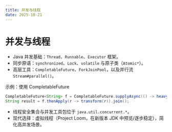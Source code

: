 ```yaml
---
title: 并发与线程
date: 2025-10-21
---
```


# 并发与线程

- Java 并发基础：`Thread`、`Runnable`、`Executor` 框架。
- 同步原语：`synchronized`、`Lock`、`volatile` 与原子类（`Atomic*`）。
- 高层工具：`CompletableFuture`、`ForkJoinPool`，以及并行流 `Stream#parallel()`。

示例：使用 CompletableFuture

```java
CompletableFuture<String> f = CompletableFuture.supplyAsync(() -> heavyCalc());
String result = f.thenApply(r -> transform(r)).join();
```

- 线程安全集合与并发工具包位于 `java.util.concurrent.*`。
- 现代选择：虚拟线程（Project Loom，在新版本 JDK 中预览/逐步稳定），简化高并发场景。